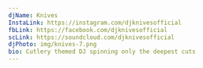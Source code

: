 ```yaml
---
djName: Knives
InstaLink: https://instagram.com/djknivesofficial
fbLink: https://facebook.com/djknivesofficial
scLink: https://soundcloud.com/djknivesofficial
djPhoto: img/knives-7.png
bio: Cutlery themed DJ spinning only the deepest cuts
---
```

